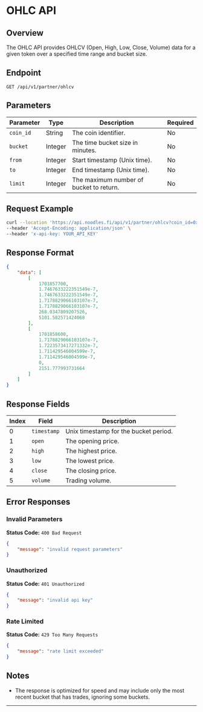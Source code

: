 # OHLC API

## Overview
The OHLC API provides OHLCV (Open, High, Low, Close, Volume) data for a given token over a specified time range and bucket size.

## Endpoint
```
GET /api/v1/partner/ohlcv
```

## Parameters
| Parameter  | Type   | Description | Required |
|------------|--------|-------------|----------|
| `coin_id`   | String | The coin identifier. | No |
| `bucket`   | Integer | The time bucket size in minutes. | No |
| `from`     | Integer | Start timestamp (Unix time). | No |
| `to`       | Integer | End timestamp (Unix time). | No |
| `limit`    | Integer | The maximum number of bucket to return. | No |

## Request Example
```sh
curl --location 'https://api.noodles.fi/api/v1/partner/ohlcv?coin_id=0x027792d9fed7f9844eb4839566001bb6f6cb4804f66aa2da6fe1ee242d896881%3A%3Acoin%3A%3ACOIN&bucket=15&to=1741513193&limit=329' \
--header 'Accept-Encoding: application/json' \
--header 'x-api-key: YOUR_API_KEY'
```

## Response Format
```json
{
    "data": [
        [
            1701857700,
            1.7467633222351549e-7,
            1.7467633222351549e-7,
            1.7178829066103107e-7,
            1.7178829066103107e-7,
            268.0347809207526,
            5101.582571424068
        ],
        [
            1701858600,
            1.7178829066103107e-7,
            1.7223573417271332e-7,
            1.711429546004599e-7,
            1.711429546004599e-7,
            0,
            2151.777993731664
        ]
    ]
}
```

## Response Fields

| Index | Field     | Description |
|-------|----------|-------------|
| 0     | `timestamp` | Unix timestamp for the bucket period. |
| 1     | `open`       | The opening price. |
| 2     | `high`       | The highest price. |
| 3     | `low`        | The lowest price.  |
| 4     | `close`      | The closing price. |
| 5     | `volume`   | Trading volume. |


## Error Responses

### Invalid Parameters
**Status Code:** `400 Bad Request`
```json
{
    "message": "invalid request parameters"
}
```

### Unauthorized
**Status Code:** `401 Unauthorized`
```json
{
    "message": "invalid api key"
}
```

### Rate Limited
**Status Code:** `429 Too Many Requests`
```json
{
    "message": "rate limit exceeded"
}
```

## Notes
- The response is optimized for speed and may include only the most recent bucket that has trades, ignoring some buckets.
---


